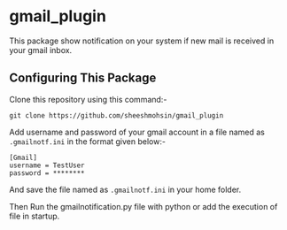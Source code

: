 gmail_plugin
============

This package show notification on your system if new mail is received in your gmail inbox.

Configuring This Package
------------------------

Clone this repository using this command:-
    
    git clone https://github.com/sheeshmohsin/gmail_plugin

Add username and password of your gmail account in a file named as `.gmailnotf.ini` in the format given below:-

    [Gmail]
    username = TestUser
    password = ********

And save the file named as `.gmailnotf.ini` in your home folder.

Then Run the gmailnotification.py file with python or add the execution of file in startup.